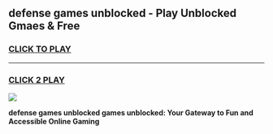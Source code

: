 
## defense games unblocked - Play Unblocked Gmaes & Free
<h3>
<a href="https://news.freeplayer.one?title=defense_games_unblocked&ref=23F">CLICK TO PLAY</a></h3>
<hr>

<h3>
<a href="https://news.freeplayer.one?title=defense_games_unblocked&ref=23F">CLICK 2 PLAY</a>
  
</h3>

<a href="https://news.freeplayer.one?title=defense_games_unblocked&ref=23F/"><img src="https://clearcache.store/games.png"></a>


**defense games unblocked games unblocked: Your Gateway to Fun and Accessible Online Gaming**
